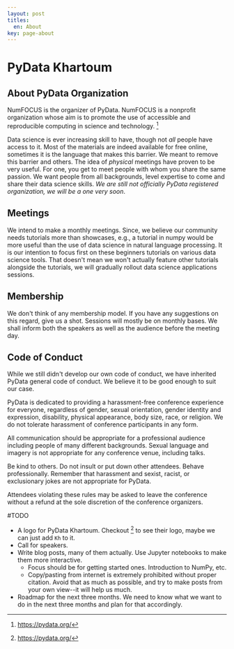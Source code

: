 ```yaml
---
layout: post
titles:
  en: About
key: page-about
---
```


# PyData Khartoum

## About PyData Organization
NumFOCUS is the organizer of PyData. NumFOCUS is a nonprofit organization whose aim is to promote the use of accessible and reproducible computing in science and technology. [^1]

Data science is ever increasing skill to have, though not _all_ people have access to it. Most of the materials are indeed available for free online, sometimes it is the language that makes this barrier. We meant to remove this barrier and others. The idea of _physical_ meetings have proven to be very useful. For one, you get to meet people with whom you share the same passion. We want people from all backgrounds, level expertise to come and share their data science skills. _We are still not officially PyData registered organization, we will be a one very soon_.

## Meetings
We intend to make a monthly meetings. Since, we believe our community needs tutorials more than showcases, e.g., a tutorial in numpy would be more useful than the use of data science in natural language processing. It is our intention to focus first on these beginners tutorials on various data science tools. That doesn't mean we won't actually feature other tutorials alongside the tutorials, we will gradually rollout data science applications sessions.

## Membership
We don't think of any membership model. If you have any suggestions on this regard, give us a shot.
Sessions will mostly be on monthly bases. We shall inform both the speakers as well as the audience before the meeting day.


## Code of Conduct
While we still didn't develop our own code of conduct, we have inherited PyData general code of conduct. We believe it to be good enough to suit our case.

PyData is dedicated to providing a harassment-free conference experience for everyone, regardless of gender, sexual orientation, gender identity and expression, disability, physical appearance, body size, race, or religion. We do not tolerate harassment of conference participants in any form.

All communication should be appropriate for a professional audience including people of many different backgrounds. Sexual language and imagery is not appropriate for any conference venue, including talks.

Be kind to others. Do not insult or put down other attendees. Behave professionally. Remember that harassment and sexist, racist, or exclusionary jokes are not appropriate for PyData.

Attendees violating these rules may be asked to leave the conference without a refund at the sole discretion of the conference organizers.

#TODO

* A logo for PyData Khartoum. Checkout [^1] to see their logo, maybe we can just add `Kh` to it.
* Call for speakers.
* Write blog posts, many of them actually. Use Jupyter notebooks to make them more interactive. 
	* Focus should be for getting started ones. Introduction to NumPy, etc.
	* Copy/pasting from internet is extremely prohibited without proper citation. Avoid that as much as possible, and try to make posts from your own view--it will help us much.
* Roadmap for the next three months. We need to know what we want to do in the next three months and plan for that accordingly.
[^1]: https://pydata.org/